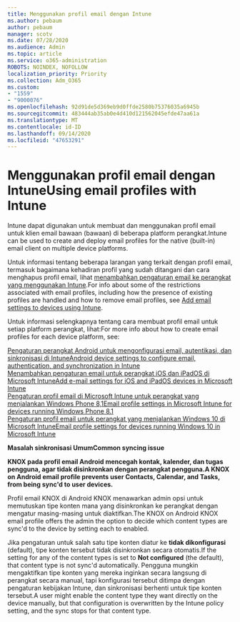 ```yaml
---
title: Menggunakan profil email dengan Intune
ms.author: pebaum
author: pebaum
manager: scotv
ms.date: 07/28/2020
ms.audience: Admin
ms.topic: article
ms.service: o365-administration
ROBOTS: NOINDEX, NOFOLLOW
localization_priority: Priority
ms.collection: Adm_O365
ms.custom:
- "1559"
- "9000076"
ms.openlocfilehash: 92d91de5d369eb9d0ffde2580b75376035a6945b
ms.sourcegitcommit: 483444ab35ab0e4d410d121562045efde47aa61a
ms.translationtype: MT
ms.contentlocale: id-ID
ms.lasthandoff: 09/14/2020
ms.locfileid: "47653291"
---
```

# <a name="using-email-profiles-with-intune"></a><span data-ttu-id="8de64-102">Menggunakan profil email dengan Intune</span><span class="sxs-lookup"><span data-stu-id="8de64-102">Using email profiles with Intune</span></span>

<span data-ttu-id="8de64-103">Intune dapat digunakan untuk membuat dan menggunakan profil email untuk klien email bawaan (bawaan) di beberapa platform perangkat.</span><span class="sxs-lookup"><span data-stu-id="8de64-103">Intune can be used to create and deploy email profiles for the native (built-in) email client on multiple device platforms.</span></span>

<span data-ttu-id="8de64-104">Untuk informasi tentang beberapa larangan yang terkait dengan profil email, termasuk bagaimana kehadiran profil yang sudah ditangani dan cara menghapus profil email, lihat [menambahkan pengaturan email ke perangkat yang menggunakan Intune](https://docs.microsoft.com/intune/email-settings-configure).</span><span class="sxs-lookup"><span data-stu-id="8de64-104">For info about some of the restrictions associated with email profiles, including how the presence of existing profiles are handled and how to remove email profiles, see [Add email settings to devices using Intune](https://docs.microsoft.com/intune/email-settings-configure).</span></span>

<span data-ttu-id="8de64-105">Untuk informasi selengkapnya tentang cara membuat profil email untuk setiap platform perangkat, lihat:</span><span class="sxs-lookup"><span data-stu-id="8de64-105">For more info about how to create email profiles for each device platform, see:</span></span>

[<span data-ttu-id="8de64-106">Pengaturan perangkat Android untuk mengonfigurasi email, autentikasi, dan sinkronisasi di Intune</span><span class="sxs-lookup"><span data-stu-id="8de64-106">Android device settings to configure email, authentication, and synchronization in Intune</span></span>](https://docs.microsoft.com/intune/email-settings-android)  
[<span data-ttu-id="8de64-107">Menambahkan pengaturan email untuk perangkat iOS dan iPadOS di Microsoft Intune</span><span class="sxs-lookup"><span data-stu-id="8de64-107">Add e-mail settings for iOS and iPadOS devices in Microsoft Intune</span></span>](https://docs.microsoft.com/intune/email-settings-ios)  
[<span data-ttu-id="8de64-108">Pengaturan profil email di Microsoft Intune untuk perangkat yang menjalankan Windows Phone 8,1</span><span class="sxs-lookup"><span data-stu-id="8de64-108">Email profile settings in Microsoft Intune for devices running Windows Phone 8.1</span></span>](https://docs.microsoft.com/intune/email-settings-windows-phone-8-1)  
[<span data-ttu-id="8de64-109">Pengaturan profil email untuk perangkat yang menjalankan Windows 10 di Microsoft Intune</span><span class="sxs-lookup"><span data-stu-id="8de64-109">Email profile settings for devices running Windows 10 in Microsoft Intune</span></span>](https://docs.microsoft.com/intune/email-settings-windows-10)

<span data-ttu-id="8de64-110">**Masalah sinkronisasi Umum**</span><span class="sxs-lookup"><span data-stu-id="8de64-110">**Common syncing issue**</span></span>

<span data-ttu-id="8de64-111">**KNOX pada profil email Android mencegah kontak, kalender, dan tugas pengguna, agar tidak disinkronkan dengan perangkat pengguna.**</span><span class="sxs-lookup"><span data-stu-id="8de64-111">**A KNOX on Android email profile prevents user Contacts, Calendar, and Tasks, from being sync'd to user devices.**</span></span>

<span data-ttu-id="8de64-112">Profil email KNOX di Android KNOX menawarkan admin opsi untuk memutuskan tipe konten mana yang disinkronkan ke perangkat dengan mengatur masing-masing untuk diaktifkan.</span><span class="sxs-lookup"><span data-stu-id="8de64-112">The KNOX on Android KNOX email profile offers the admin the option to decide which content types are sync'd to the device by setting each to enabled.</span></span>

<span data-ttu-id="8de64-113">Jika pengaturan untuk salah satu tipe konten diatur ke **tidak dikonfigurasi** (default), tipe konten tersebut tidak disinkronkan secara otomatis.</span><span class="sxs-lookup"><span data-stu-id="8de64-113">If the setting for any of the content types is set to **Not configured** (the default), that content type is not sync'd automatically.</span></span> <span data-ttu-id="8de64-114">Pengguna mungkin mengaktifkan tipe konten yang mereka inginkan secara langsung di perangkat secara manual, tapi konfigurasi tersebut ditimpa dengan pengaturan kebijakan Intune, dan sinkronisasi berhenti untuk tipe konten tersebut.</span><span class="sxs-lookup"><span data-stu-id="8de64-114">A user might enable the content type they want directly on the device manually, but that configuration is overwritten by the Intune policy setting, and the sync stops for that content type.</span></span>

